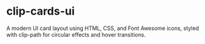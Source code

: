 # clip-cards-ui
A modern UI card layout using HTML, CSS, and Font Awesome icons, styled with clip-path for circular effects and hover transitions.
